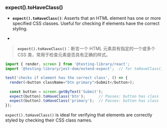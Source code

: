 ### expect().toHaveClass()

- **`expect().toHaveClass()`**: Asserts that an HTML element has one or more specified CSS classes. Useful for checking if elements have the correct styling.

- <audio src="..\..\mp3\__`expect().toH (1).mp3"></audio>

> **`expect().toHaveClass()`**：断言一个 HTML 元素具有指定的一个或多个 CSS 类，常用于检查元素是否具有正确的样式。
>
> <audio src="..\..\mp3\`expect().toHav.mp3"></audio>

```js
import { render, screen } from '@testing-library/react';
import '@testing-library/jest-dom/extend-expect';  // for toHaveClass()

test('checks if element has the correct class', () => {
  render(<button className="btn primary">Submit</button>);
  
  const button = screen.getByText('Submit');
  expect(button).toHaveClass('btn');      // Passes: button has class 'btn'
  expect(button).toHaveClass('primary');  // Passes: button has class 'primary'
});
```

`expect().toHaveClass()` is ideal for verifying that elements are correctly styled by checking their CSS class names.